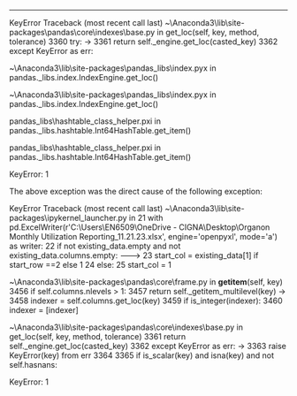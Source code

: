 ---------------------------------------------------------------------------
KeyError                                  Traceback (most recent call last)
~\Anaconda3\lib\site-packages\pandas\core\indexes\base.py in get_loc(self, key, method, tolerance)
   3360             try:
-> 3361                 return self._engine.get_loc(casted_key)
   3362             except KeyError as err:

~\Anaconda3\lib\site-packages\pandas\_libs\index.pyx in pandas._libs.index.IndexEngine.get_loc()

~\Anaconda3\lib\site-packages\pandas\_libs\index.pyx in pandas._libs.index.IndexEngine.get_loc()

pandas\_libs\hashtable_class_helper.pxi in pandas._libs.hashtable.Int64HashTable.get_item()

pandas\_libs\hashtable_class_helper.pxi in pandas._libs.hashtable.Int64HashTable.get_item()

KeyError: 1

The above exception was the direct cause of the following exception:

KeyError                                  Traceback (most recent call last)
~\Anaconda3\lib\site-packages\ipykernel_launcher.py in <module>
     21 with pd.ExcelWriter(r'C:\Users\EN6509\OneDrive - CIGNA\Desktop\Organon Monthly Utilization Reporting_11.21.23.xlsx', engine='openpyxl', mode='a') as writer:
     22     if not existing_data.empty and not existing_data.columns.empty:
---> 23         start_col = existing_data[1] if start_row ==2 else 1
     24     else:
     25         start_col = 1

~\Anaconda3\lib\site-packages\pandas\core\frame.py in __getitem__(self, key)
   3456             if self.columns.nlevels > 1:
   3457                 return self._getitem_multilevel(key)
-> 3458             indexer = self.columns.get_loc(key)
   3459             if is_integer(indexer):
   3460                 indexer = [indexer]

~\Anaconda3\lib\site-packages\pandas\core\indexes\base.py in get_loc(self, key, method, tolerance)
   3361                 return self._engine.get_loc(casted_key)
   3362             except KeyError as err:
-> 3363                 raise KeyError(key) from err
   3364 
   3365         if is_scalar(key) and isna(key) and not self.hasnans:

KeyError: 1
